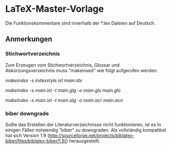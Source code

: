# LaTeX-Master-Vorlage
Die Funktionskommentare sind innerhalb der *.tex Dateien auf Deutsch.

## Anmerkungen
### Stichwortverzeichnis
Zum Erzeugen vom Stichwortverzeichnis, Glossar und Abkürzungsverzeichnis muss "makeinxed" wie folgt aufgerufen werden:

*makeindex -s indexstyle.ist main.idx*

*makeindex -s main.ist -t main.glg -o main.gls main.glo*

*makeindex -s main.ist -t main.alg -o main.acr main.acn*


### biber downgrade
Sollte das Erstellen der Literaturverzeichnisse nicht funktionieren, ist es in einigen Fällen notwendig "biber" zu downgraden. Als vollständig kompatibel hat sich Version 1.9 (http://sourceforge.net/projects/biblatex-biber/files/biblatex-biber/1.9/) herausgestellt.
